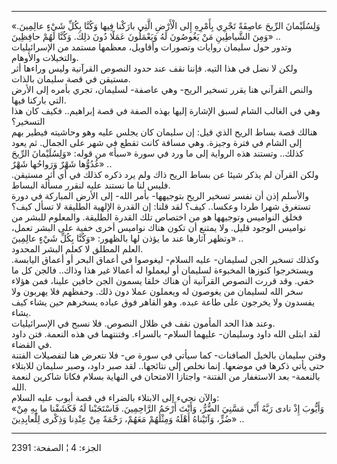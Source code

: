 ------------------------------------------------------------------------

«وَلِسُلَيْمانَ الرِّيحَ عاصِفَةً تَجْرِي بِأَمْرِهِ إِلى الْأَرْضِ الَّتِي بارَكْنا فِيها وَكُنَّا بِكُلِّ شَيْءٍ
عالِمِينَ. وَمِنَ الشَّياطِينِ مَنْ يَغُوصُونَ لَهُ وَيَعْمَلُونَ عَمَلًا دُونَ ذلِكَ. وَكُنَّا لَهُمْ حافِظِينَ»
..  
وتدور حول سليمان روايات وتصورات وأقاويل، معظمها مستمد من الإسرائيليات
والتخيلات والأوهام.  
ولكن لا نضل في هذا التيه. فإننا نقف عند حدود النصوص القرآنية وليس وراءها
أثر مستيقن في قصة سليمان بالذات.  
والنص القرآني هنا يقرر تسخير الريح- وهي عاصفة- لسليمان، تجري بأمره إلى
الأرض التي باركنا فيها.  
وهي في الغالب الشام لسبق الإشارة إليها بهذه الصفة في قصة إبراهيم.. فكيف
كان هذا التسخير؟  
هنالك قصة بساط الريح الذي قيل: إن سليمان كان يجلس عليه وهو وحاشيته فيطير
بهم إلى الشام في فترة وجيزة. وهي مسافة كانت تقطع في شهر على الجمال. ثم
يعود كذلك.. وتستند هذه الرواية إلى ما ورد في سورة «سبأ» من قوله:
«وَلِسُلَيْمانَ الرِّيحَ غُدُوُّها شَهْرٌ وَرَواحُها شَهْرٌ» ..  
ولكن القرآن لم يذكر شيئا عن بساط الريح ذاك ولم يرد ذكره كذلك في أي أثر
مستيقن. فليس لنا ما نستند عليه لنقرر مسألة البساط.  
والأسلم إذن أن نفسر تسخير الريح بتوجيهها- بأمر الله- إلى الأرض المباركة
في دورة تستغرق شهرا طردا وعكسا.. كيف؟ لقد قلنا: إن القدرة الإلهية
الطليقة لا تسأل كيف؟ فخلق النواميس وتوجيهها هو من اختصاص تلك القدرة
الطليقة. والمعلوم للبشر من نواميس الوجود قليل. ولا يمتنع أن تكون هناك
نواميس أخرى خفية على البشر تعمل، وتظهر آثارها عند ما يؤذن لها بالظهور:
«وَكُنَّا بِكُلِّ شَيْءٍ عالِمِينَ» ..  
العلم المطلق لا كعلم البشر المحدود.  
وكذلك تسخير الجن لسليمان- عليه السلام- ليغوصوا في أعماق البحر أو أعماق
اليابسة. ويستخرجوا كنوزها المخبوءة لسليمان أو ليعملوا له أعمالا غير هذا
وذاك.. فالجن كل ما خفي. وقد قررت النصوص القرآنية أن هناك خلقا يسمون الجن
خافين علينا، فمن هؤلاء سخر الله لسليمان من يغوصون له ويعملون عملا دون
ذلك. وحفظهم فلا يهربون ولا يفسدون ولا يخرجون على طاعة عبده. وهو القاهر
فوق عباده يسخرهم حين يشاء كيف يشاء.  
وعند هذا الحد المأمون نقف في ظلال النصوص. فلا نسبح في الإسرائيليات.  
لقد ابتلى الله داود وسليمان- عليهما السلام- بالسراء. وفتنتهما في هذه
النعمة. فتن داود في القضاء.  
وفتن سليمان بالخيل الصافنات- كما سيأتي في سورة ص- فلا نتعرض هنا لتفصيلات
الفتنة حتى يأتي ذكرها في موضعها. إنما نخلص إلى نتائجها.. لقد صبر داود،
وصبر سليمان للابتلاء بالنعمة- بعد الاستغفار من الفتنة- واجتازا الامتحان
في النهاية بسلام فكانا شاكرين لنعمة الله.  
والآن نجيء إلى الابتلاء بالضراء في قصة أيوب عليه السلام:  
«وَأَيُّوبَ إِذْ نادى رَبَّهُ أَنِّي مَسَّنِيَ الضُّرُّ، وَأَنْتَ أَرْحَمُ الرَّاحِمِينَ. فَاسْتَجَبْنا لَهُ فَكَشَفْنا
ما بِهِ مِنْ ضُرٍّ، وَآتَيْناهُ أَهْلَهُ وَمِثْلَهُمْ مَعَهُمْ، رَحْمَةً مِنْ عِنْدِنا وَذِكْرى لِلْعابِدِينَ» ..

------------------------------------------------------------------------

الجزء: 4 ¦ الصفحة: 2391
